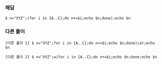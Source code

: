 ### 해답

```
$ n="XYZ";(for i in {A..C};do n+=$i;echo $n;done);echo $n
```

### 다른 풀이

```
[다른 풀이 1] $ n="XYZ";for i in {A..C};do n+=$i;echo $n;done|cat;echo $n

[다른 풀이 2] $ n="XYZ";w|for i in {A..C};do n+=$i;echo $n;done;echo $n
```
